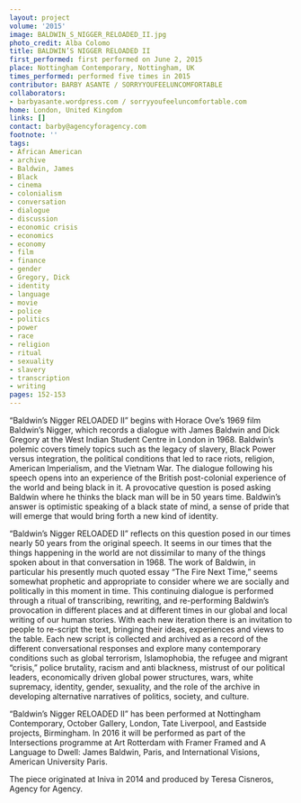 ```yaml
---
layout: project
volume: '2015'
image: BALDWIN_S_NIGGER_RELOADED_II.jpg
photo_credit: Alba Colomo
title: BALDWIN’S NIGGER RELOADED II
first_performed: first performed on June 2, 2015
place: Nottingham Contemporary, Nottingham, UK
times_performed: performed five times in 2015
contributor: BARBY ASANTE / SORRYYOUFEELUNCOMFORTABLE
collaborators:
- barbyasante.wordpress.com / sorryyoufeeluncomfortable.com
home: London, United Kingdom
links: []
contact: barby@agencyforagency.com
footnote: ''
tags:
- African American
- archive
- Baldwin, James
- Black
- cinema
- colonialism
- conversation
- dialogue
- discussion
- economic crisis
- economics
- economy
- film
- finance
- gender
- Gregory, Dick
- identity
- language
- movie
- police
- politics
- power
- race
- religion
- ritual
- sexuality
- slavery
- transcription
- writing
pages: 152-153
---
```


“Baldwin’s Nigger RELOADED II” begins with Horace Ove’s 1969 film Baldwin’s Nigger, which records a dialogue with James Baldwin and Dick Gregory at the West Indian Student Centre in London in 1968. Baldwin’s polemic covers timely topics such as the legacy of slavery, Black Power versus integration, the political conditions that led to race riots, religion, American Imperialism, and the Vietnam War. The dialogue following his speech opens into an experience of the British post-colonial experience of the world and being black in it. A provocative question is posed asking Baldwin where he thinks the black man will be in 50 years time. Baldwin’s answer is optimistic speaking of a black state of mind, a sense of pride that will emerge that would bring forth a new kind of identity.

“Baldwin’s Nigger RELOADED II” reflects on this question posed in our times nearly 50 years from the original speech. It seems in our times that the things happening in the world are not dissimilar to many of the things spoken about in that conversation in 1968. The work of Baldwin, in particular his presently much quoted essay “The Fire Next Time,” seems somewhat prophetic and appropriate to consider where we are socially and politically in this moment in time. This continuing dialogue is performed through a ritual of transcribing, rewriting, and re-performing Baldwin’s provocation in different places and at different times in our global and local writing of our human stories. With each new iteration there is an invitation to people to re-script the text, bringing their ideas, experiences and views to the table. Each new script is collected and archived as a record of the different conversational responses and explore many contemporary conditions such as global terrorism, Islamophobia, the refugee and migrant “crisis,” police brutality, racism and anti blackness, mistrust of our political leaders, economically driven global power structures, wars, white supremacy, identity, gender, sexuality, and the role of the archive in developing alternative narratives of politics, society, and culture.

“Baldwin’s Nigger RELOADED II” has been performed at Nottingham Contemporary, October Gallery, London, Tate Liverpool, and Eastside projects, Birmingham. In 2016 it will be performed as part of the Intersections programme at Art Rotterdam with Framer Framed and A Language to Dwell: James Baldwin, Paris, and International Visions, American University Paris.

The piece originated at Iniva in 2014 and produced by Teresa Cisneros, Agency for Agency.
